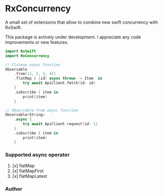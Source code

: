 # RxConcurrency

A small set of extensions that allow to combine new swift concurrency with RxSwift.

This package is actively under development. I appreciate any code improvements or new features.

```swift
import RxSwift
import RxConcurrency

// Flatmap async function
Observable
    .from([1, 2, 3, 4])
    .flatMap { (id) async throws -> Item  in
        try await ApiClient.fetch(id: id)
    }
    .subscribe { item in 
        print(item)
    }

// Observable from async function
Observable<String>
    .async {
        try await ApiClient.request(id: 1)
    }
    .subscribe { item in 
        print(item)
    }
```

### Supported async operator 

1. [x] flatMap
2. [x] flatMapFirst
3. [x] flatMapLatest

### Author